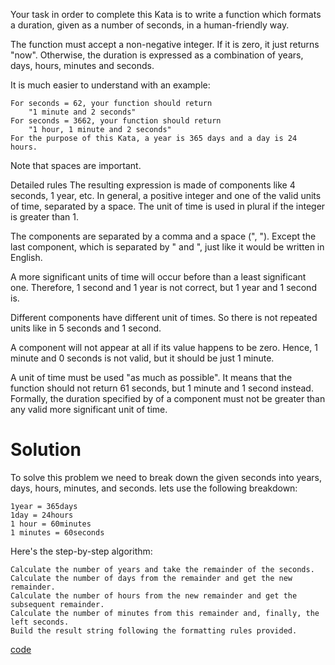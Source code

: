 Your task in order to complete this Kata is to write a function which formats a duration, given as a number of seconds, in a human-friendly way.

The function must accept a non-negative integer. If it is zero, it just returns "now". Otherwise, the duration is expressed as a combination of years, days, hours, minutes and seconds.

It is much easier to understand with an example:

```
For seconds = 62, your function should return 
    "1 minute and 2 seconds"
For seconds = 3662, your function should return
    "1 hour, 1 minute and 2 seconds"
For the purpose of this Kata, a year is 365 days and a day is 24 hours.

```
Note that spaces are important.

Detailed rules
The resulting expression is made of components like 4 seconds, 1 year, etc. In general, a positive integer and one of the valid units of time, separated by a space. The unit of time is used in plural if the integer is greater than 1.

The components are separated by a comma and a space (", "). Except the last component, which is separated by " and ", just like it would be written in English.

A more significant units of time will occur before than a least significant one. Therefore, 1 second and 1 year is not correct, but 1 year and 1 second is.

Different components have different unit of times. So there is not repeated units like in 5 seconds and 1 second.

A component will not appear at all if its value happens to be zero. Hence, 1 minute and 0 seconds is not valid, but it should be just 1 minute.

A unit of time must be used "as much as possible". It means that the function should not return 61 seconds, but 1 minute and 1 second instead. Formally, the duration specified by of a component must not be greater than any valid more significant unit of time.

# Solution

To solve this problem we need to break down the given seconds into years, days, hours, minutes, and seconds. lets use the following breakdown:

```
1year = 365days
1day = 24hours
1 hour = 60minutes
1 minutes = 60seconds
```
Here's the step-by-step algorithm:
```
Calculate the number of years and take the remainder of the seconds.
Calculate the number of days from the remainder and get the new remainder.
Calculate the number of hours from the new remainder and get the subsequent remainder.
Calculate the number of minutes from this remainder and, finally, the left seconds.
Build the result string following the formatting rules provided.

```
[code](https://github.com/kihuni/CodeWars_problems/blob/main/durationFormat/formatDuration.py)

